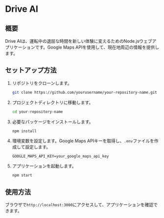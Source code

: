 # Drive AI

## 概要
Drive AIは、運転中の退屈な時間を新しい体験に変えるためのNode.jsウェブアプリケーションです。Google Maps APIを使用して、現在地周辺の情報を提供します。

## セットアップ方法

1. リポジトリをクローンします。
    ```bash
    git clone https://github.com/yourusername/your-repository-name.git
    ```

2. プロジェクトディレクトリに移動します。
    ```bash
    cd your-repository-name
    ```

3. 必要なパッケージをインストールします。
    ```bash
    npm install
    ```

4. 環境変数を設定します。Google Maps APIキーを取得し、`.env`ファイルを作成して設定します。
    ```plaintext
    GOOGLE_MAPS_API_KEY=your_google_maps_api_key
    ```

5. アプリケーションを起動します。
    ```bash
    npm start
    ```

## 使用方法
ブラウザで`http://localhost:3000`にアクセスして、アプリケーションを確認できます。